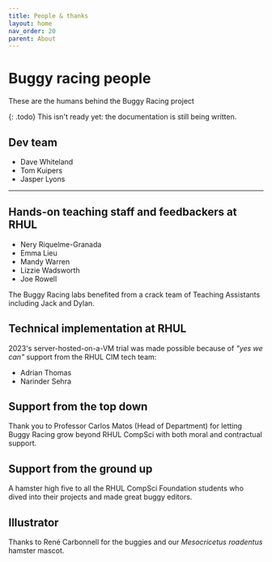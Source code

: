 ```yaml
---
title: People & thanks
layout: home
nav_order: 20
parent: About
---
```



# Buggy racing people

These are the humans behind the Buggy Racing project


{: .todo}
This isn't ready yet: the documentation is still being written.

## Dev team

* Dave Whiteland
* Tom Kuipers
* Jasper Lyons

---

## Hands-on teaching staff and feedbackers at RHUL

* Nery Riquelme-Granada
* Emma Lieu
* Mandy Warren
* Lizzie Wadsworth
* Joe Rowell

The Buggy Racing labs benefited from a crack team of Teaching Assistants
including Jack and Dylan.

## Technical implementation at RHUL
2023's server-hosted-on-a-VM trial was made possible because of 
_"yes we can"_ support from the RHUL CIM tech team:

* Adrian Thomas
* Narinder Sehra


## Support from the top down

Thank you to Professor Carlos Matos (Head of Department) for letting Buggy
Racing grow beyond RHUL CompSci with both moral and contractual support.

## Support from the ground up

A hamster high five to all the RHUL CompSci Foundation students who dived into
their projects and made great buggy editors.

## Illustrator

Thanks to René Carbonnell for the buggies and our _Mesocricetus roadentus_ 
hamster mascot.